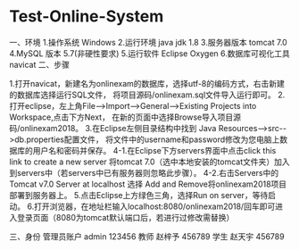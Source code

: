 # Test-Online-System
一、环境
1.操作系统 Windows
2.运行环境 java jdk 1.8
3.服务器版本 tomcat 7.0
4.MySQL 版本 5.7(非硬性要求)
5.运行软件 Eclipse Oxygen
6.数据库可视化工具navicat
二、步骤

1.打开navicat，新建名为onlinexam的数据库，选择utf-8的编码方式，右击新建的数据库选择运行SQL文件，
将项目源码/onlinexam.sql文件导入运行即可。
2.打开eclipse，左上角File-->Import-->General-->Existing Projects into Workspace,点击下方Next，
在新的页面中选择Browse导入项目源码/onlinexam2018。
3.在Eclipse左侧目录结构中找到 Java Resources-->src-->db.properties配置文件，
将文件中的username和password修改为您电脑上数据库的用户名和密码并保存。
4-1.在Eclipse下方servers界面中点击click this link to create a new server
将tomcat 7.0（选中本地安装的tomcat文件夹）加入到servers中（若servers中已有服务器则忽略此步骤）。
4-2.右击Servers中的Tomcat v7.0 Server at localhost 选择 Add and Remove将onlinexam2018项目部署到服务器上。
5.点击Eclipse上方绿色三角，选择Run on server，等待启动。
6.打开浏览器，在地址栏输入localhost:8080/onlinexam2018/回车即可进入登录页面（8080为tomcat默认端口后，若进行过修改需替换）

三、身份
管理员账户 admin  123456
教师       赵梓予 456789
学生       赵天宇 456789 
